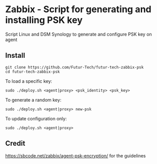 # Zabbix - Script for generating and installing PSK key
Script Linux and DSM Synology to generate and configure PSK key on agent

## Install

    git clone https://github.com/Futur-Tech/futur-tech-zabbix-psk
    cd futur-tech-zabbix-psk

To load a specific key:
    
    sudo ./deploy.sh <agent|proxy> <psk_identity> <psk_key>

To generate a random key: 
    
    sudo ./deploy.sh <agent|proxy> new-psk
    
To update configuration only:
    
    sudo ./deploy.sh <agent|proxy>


## Credit

https://sbcode.net/zabbix/agent-psk-encryption/ for the guidelines
